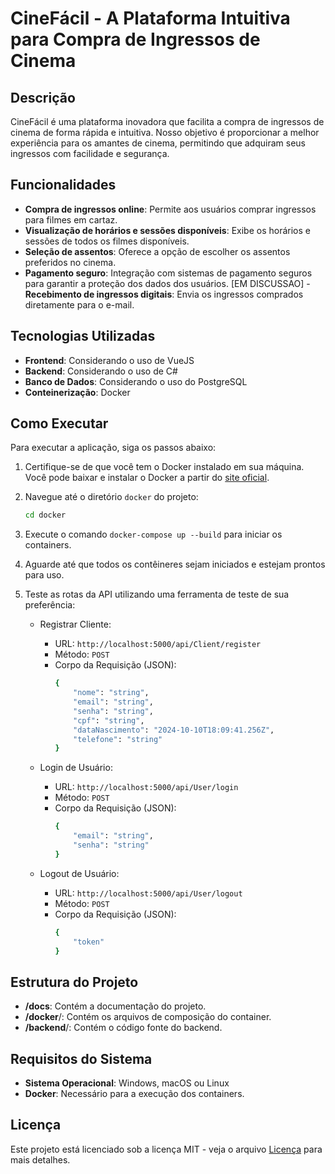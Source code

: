 # CineFácil - A Plataforma Intuitiva para Compra de Ingressos de Cinema

## Descrição

CineFácil é uma plataforma inovadora que facilita a compra de ingressos de cinema de forma rápida e intuitiva. Nosso objetivo é proporcionar a melhor experiência para os amantes de cinema, permitindo que adquiram seus ingressos com facilidade e segurança.

## Funcionalidades

- **Compra de ingressos online**: Permite aos usuários comprar ingressos para filmes em cartaz.
- **Visualização de horários e sessões disponíveis**: Exibe os horários e sessões de todos os filmes disponíveis.
- **Seleção de assentos**: Oferece a opção de escolher os assentos preferidos no cinema.
- **Pagamento seguro**: Integração com sistemas de pagamento seguros para garantir a proteção dos dados dos usuários.
  [EM DISCUSSAO] - **Recebimento de ingressos digitais**: Envia os ingressos comprados diretamente para o e-mail.

## Tecnologias Utilizadas

- **Frontend**: Considerando o uso de VueJS
- **Backend**: Considerando o uso de C#
- **Banco de Dados**: Considerando o uso do PostgreSQL
- **Conteinerização**: Docker

## Como Executar

Para executar a aplicação, siga os passos abaixo:

1. Certifique-se de que você tem o Docker instalado em sua máquina. Você pode baixar e instalar o Docker a partir do [site oficial](https://www.docker.com/get-started).

2. Navegue até o diretório `docker` do projeto:

   ```sh
   cd docker
   ```

3. Execute o comando `docker-compose up --build` para iniciar os containers.

4. Aguarde até que todos os contêineres sejam iniciados e estejam prontos para uso.

5. Teste as rotas da API utilizando uma ferramenta de teste de sua preferência:

   - Registrar Cliente:

     - URL: `http://localhost:5000/api/Client/register`
     - Método: `POST`
     - Corpo da Requisição (JSON):
       ```sh
       {
           "nome": "string",
           "email": "string",
           "senha": "string",
           "cpf": "string",
           "dataNascimento": "2024-10-10T18:09:41.256Z",
           "telefone": "string"
       }
       ```

   - Login de Usuário:

     - URL: `http://localhost:5000/api/User/login`
     - Método: `POST`
     - Corpo da Requisição (JSON):
       ```sh
       {
           "email": "string",
           "senha": "string"
       }
       ```

   - Logout de Usuário:
     - URL: `http://localhost:5000/api/User/logout`
     - Método: `POST`
     - Corpo da Requisição (JSON):
       ```sh
       {
           "token"
       }
       ```

## Estrutura do Projeto

- **/docs**: Contém a documentação do projeto.
- **/docker**/: Contém os arquivos de composição do container.
- **/backend**/: Contém o código fonte do backend.

## Requisitos do Sistema

- **Sistema Operacional**: Windows, macOS ou Linux
- **Docker**: Necessário para a execução dos containers.

## Licença

Este projeto está licenciado sob a licença MIT - veja o arquivo [Licença](./LICENSE) para mais detalhes.
